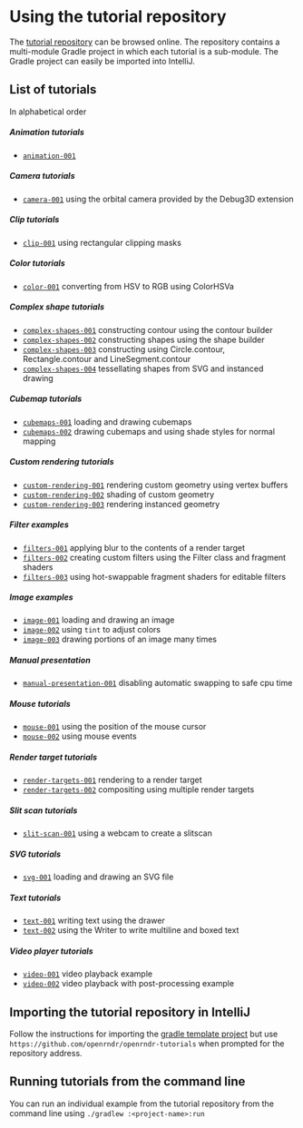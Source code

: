 # Using the tutorial repository

The [tutorial repository](https://github.com/openrndr/openrndr-tutorials) can be browsed online.
The repository contains a multi-module Gradle project in which each tutorial is a sub-module. The Gradle project can easily be imported into IntelliJ.

## List of tutorials

In alphabetical order

##### Animation tutorials
 - [`animation-001`](https://github.com/openrndr/openrndr-tutorials/tree/master/animation-001)

##### Camera tutorials
 - [`camera-001`](https://github.com/openrndr/openrndr-tutorials/tree/master/camera-001) using the orbital camera provided by the Debug3D extension

##### Clip tutorials
 - [`clip-001`](https://github.com/openrndr/openrndr-tutorials/tree/master/clip-001) using rectangular clipping masks

##### Color tutorials
 - [`color-001`](https://github.com/openrndr/openrndr-tutorials/tree/master/color-001) converting from HSV to RGB using ColorHSVa

##### Complex shape tutorials
 - [`complex-shapes-001`](https://github.com/openrndr/openrndr-tutorials/tree/master/complex-shapes-001) constructing contour using the contour builder
 - [`complex-shapes-002`](https://github.com/openrndr/openrndr-tutorials/tree/master/complex-shapes-002) constructing shapes using the shape builder
 - [`complex-shapes-003`](https://github.com/openrndr/openrndr-tutorials/tree/master/complex-shapes-002) constructing using Circle.contour, Rectangle.contour and LineSegment.contour
 - [`complex-shapes-004`](https://github.com/openrndr/openrndr-tutorials/tree/master/complex-shapes-002) tessellating shapes from SVG and instanced drawing

##### Cubemap tutorials
 - [`cubemaps-001`](https://github.com/openrndr/openrndr-tutorials/tree/master/cubemaps-001) loading and drawing cubemaps
 - [`cubemaps-002`](https://github.com/openrndr/openrndr-tutorials/tree/master/cubemaps-002) drawing cubemaps and using shade styles for normal mapping

##### Custom rendering tutorials
 - [`custom-rendering-001`](https://github.com/openrndr/openrndr-tutorials/tree/master/custom-rendering-001) rendering custom geometry using vertex buffers
 - [`custom-rendering-002`](https://github.com/openrndr/openrndr-tutorials/tree/master/custom-rendering-002) shading of custom geometry
 - [`custom-rendering-003`](https://github.com/openrndr/openrndr-tutorials/tree/master/custom-rendering-003) rendering instanced geometry

##### Filter examples
 - [`filters-001`](https://github.com/openrndr/openrndr-tutorials/tree/master/filters-001) applying blur to the contents of a render target
 - [`filters-002`](https://github.com/openrndr/openrndr-tutorials/tree/master/filters-002) creating custom filters using the Filter class and fragment shaders
 - [`filters-003`](https://github.com/openrndr/openrndr-tutorials/tree/master/filters-003) using hot-swappable fragment shaders for editable filters

##### Image examples
 - [`image-001`](https://github.com/openrndr/openrndr-tutorials/tree/master/image-001) loading and drawing an image
 - [`image-002`](https://github.com/openrndr/openrndr-tutorials/tree/master/image-002) using `tint` to adjust colors
 - [`image-003`](https://github.com/openrndr/openrndr-tutorials/tree/master/image-003) drawing portions of an image many times

##### Manual presentation
 - [`manual-presentation-001`](https://github.com/openrndr/openrndr-tutorials/tree/master/manual-presentation-001) disabling automatic swapping to safe cpu time

##### Mouse tutorials
 - [`mouse-001`](https://github.com/openrndr/openrndr-tutorials/tree/master/mouse-001) using the position of the mouse cursor
 - [`mouse-002`](https://github.com/openrndr/openrndr-tutorials/tree/master/mouse-002) using mouse events

##### Render target tutorials
 - [`render-targets-001`](https://github.com/openrndr/openrndr-tutorials/tree/master/render-targets-001) rendering to a render target
 - [`render-targets-002`](https://github.com/openrndr/openrndr-tutorials/tree/master/render-targets-002) compositing using multiple render targets

##### Slit scan tutorials
 - [`slit-scan-001`](https://github.com/openrndr/openrndr-tutorials/tree/master/slit-scan-001) using a webcam to create a slitscan

##### SVG tutorials
 - [`svg-001`](https://github.com/openrndr/openrndr-tutorials/tree/master/slit-scan-001) loading and drawing an SVG file

##### Text tutorials
 - [`text-001`](https://github.com/openrndr/openrndr-tutorials/tree/master/text-001) writing text using the drawer
 - [`text-002`](https://github.com/openrndr/openrndr-tutorials/tree/master/text-002) using the Writer to write multiline and boxed text

##### Video player tutorials
 - [`video-001`](https://github.com/openrndr/openrndr-tutorials/tree/master/video-001) video playback example
 - [`video-002`](https://github.com/openrndr/openrndr-tutorials/tree/master/video-002) video playback with post-processing example

## Importing the tutorial repository in IntelliJ
Follow the instructions for importing the [gradle template project](https://github.com/openrndr/openrndr-gradle-template) but use `https://github.com/openrndr/openrndr-tutorials` when prompted for the repository address.

## Running tutorials from the command line
You can run an individual example from the tutorial repository from the command line using `./gradlew :<project-name>:run`
